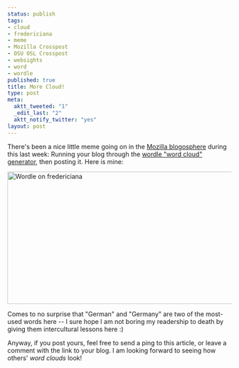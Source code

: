 ```yaml
--- 
status: publish
tags: 
- cloud
- fredericiana
- meme
- Mozilla Crosspost
- OSU OSL Crosspost
- websights
- word
- wordle
published: true
title: More Cloud!
type: post
meta: 
  aktt_tweeted: "1"
  _edit_last: "2"
  aktt_notify_twitter: "yes"
layout: post
---
```

There's been a nice little meme going on in the <a href="http://planet.mozilla.org">Mozilla blogosphere</a> during this last week: Running your blog through the <a href="http://www.wordle.net/">wordle "word cloud" generator</a>, then posting it. Here is mine:

<a href="http://fredericiana.com/wp-content/uploads/2008/12/wordle-fredericiana.jpg"><img src="http://fredericiana.com/wp-content/uploads/2008/12/wordle-fredericiana-575x298.jpg" alt="Wordle on fredericiana" title="Wordle on fredericiana" width="575" height="298" class="alignnone size-medium wp-image-1870" /></a>

Comes to no surprise that "German" and "Germany" are two of the most-used words here -- I sure hope I am not boring my readership to death by giving them intercultural lessons here :)

Anyway, if you post yours, feel free to send a ping to this article, or leave a comment with the link to your blog. I am looking forward to seeing how others' <em>word clouds</em> look!
